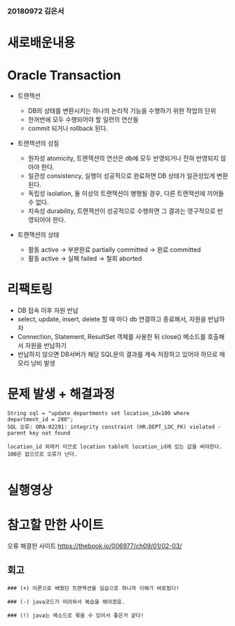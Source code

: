 ### 20180972 김은서

# 새로배운내용

# Oracle Transaction
* 트랜잭션
  * DB의 상태를 변환시키는 하나의 논리적 기능을 수행하기 위한 작업의 단위
  * 한꺼번에 모두 수행되어야 할 일련의 연산들
  * commit 되거나 rollback 된다.

* 트랜잭션의 성질
  * 원자성 atomicity, 트랜잭션의 연산은 db에 모두 반영되거나 전혀 반영되지 않아야 한다.
  * 일관성 consistency, 실행이 성공적으로 완료하면 DB 상태가 일관성있게 변환된다.
  * 독립성 isolation, 둘 이상의 트랜잭션이 병행될 경우, 다른 트랜잭션에 끼어들 수 없다.
  * 지속성 durability, 트랜잭션이 성공적으로 수행하면 그 결과는 영구적으로 반영되어야 한다.
  
* 트랜잭션의 상태 
  * 활동 active -> 부분완료 partially committed -> 완료 committed
  * 활동 active -> 실패 failed -> 철회 aborted

# 리팩토링
* DB 접속 이후 자원 반납
 * select, update, insert, delete 할 때 마다 db 연결하고 종료해서, 자원을 반납하자
 * Connection, Statement, ResultSet 객체를 사용한 뒤 close() 메소드를 호출해서 자원을 반납하기
 * 반납하지 않으면 DB서버가 해당 SQL문의 결과를 계속 저장하고 있어야 하므로 메모리 낭비 발생


# 문제 발생 + 해결과정
```
String sql = "update departments set location_id=100 where department_id = 280";
SQL 오류: ORA-02291: integrity constraint (HR.DEPT_LOC_FK) violated - parent key not found

location_id 외래키 이므로 location table의 location_id에 있는 값을 써야한다.
100은 없으므로 오류가 난다.


```

# 실행영상



# 참고할 만한 사이트
오류 해결한 사이트
https://thebook.io/006977/ch09/01/02-03/


## 회고
```
### (+) 이론으로 배웠던 트랜잭션을 실습으로 하니까 이해가 바로됬다!

### (-) java코드가 어려워서 복습을 해야겠음.

### (!) java는 메소드로 묶을 수 있어서 좋은거 같다!
```


